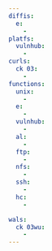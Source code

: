```yaml
---
diffis:
  e:
    -
platfs:
  vulnhub:
    -
curls:
  ck 03:
    -
functions:
  unix:
    -
  e:
    -
  vulnhub:
    -
  al:
    -
  ftp:
    -
  nfs:
    -
  ssh:
    -
  hc:
    -

wals:
  ck 03wu:
    -
---
```

